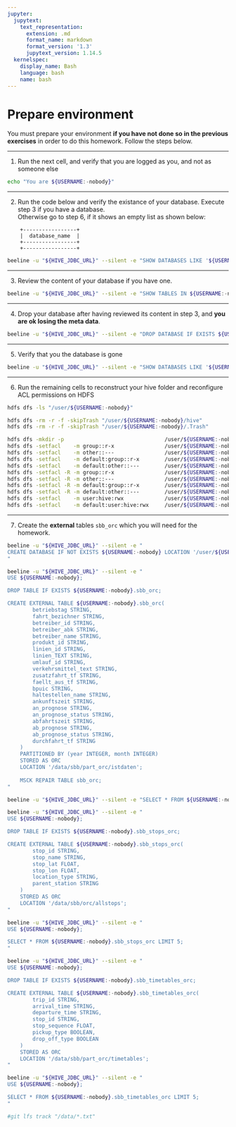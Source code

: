 ```yaml
---
jupyter:
  jupytext:
    text_representation:
      extension: .md
      format_name: markdown
      format_version: '1.3'
      jupytext_version: 1.14.5
  kernelspec:
    display_name: Bash
    language: bash
    name: bash
---
```


# Prepare environment

You must prepare your environment __if you have not done so in the previous exercises__ in order to do this homework. Follow the steps below.


-----
1. Run the next cell, and verify that you are logged as you, and not as someone else

```bash
echo "You are ${USERNAME:-nobody}"
```

-----
2. Run the code below and verify the existance of your database. Execute step 3 if you have a database.\
Otherwise go to step 6, if it shows an empty list as shown below:

```
    +-----------------+
    |  database_name  |
    +-----------------+
    +-----------------+
```

```bash
beeline -u "${HIVE_JDBC_URL}" --silent -e "SHOW DATABASES LIKE '${USERNAME:-nobody}';"
```

-----
3. Review the content of your database if you have one.

```bash
beeline -u "${HIVE_JDBC_URL}" --silent -e "SHOW TABLES IN ${USERNAME:-nobody};"
```

-----
4. Drop your database after having reviewed its content in step 3, and __you are ok losing the meta data__.

```bash
beeline -u "${HIVE_JDBC_URL}" --silent -e "DROP DATABASE IF EXISTS ${USERNAME:-nobody} CASCADE;"
```

-----
5. Verify that you the database is gone

```bash
beeline -u "${HIVE_JDBC_URL}" --silent -e "SHOW DATABASES LIKE '${USERNAME:-nobody}';"
```

-----
6. Run the remaining cells to reconstruct your hive folder and reconfigure ACL permissions on HDFS

```bash
hdfs dfs -ls "/user/${USERNAME:-nobody}"
```

```bash
hdfs dfs -rm -r -f -skipTrash "/user/${USERNAME:-nobody}/hive"
hdfs dfs -rm -r -f -skipTrash "/user/${USERNAME:-nobody}/.Trash"
```

```bash
hdfs dfs -mkdir -p                                /user/${USERNAME:-nobody}/hive
hdfs dfs -setfacl    -m group::r-x                /user/${USERNAME:-nobody}
hdfs dfs -setfacl    -m other::---                /user/${USERNAME:-nobody}
hdfs dfs -setfacl    -m default:group::r-x        /user/${USERNAME:-nobody}
hdfs dfs -setfacl    -m default:other::---        /user/${USERNAME:-nobody}
hdfs dfs -setfacl -R -m group::r-x                /user/${USERNAME:-nobody}/hive
hdfs dfs -setfacl -R -m other::---                /user/${USERNAME:-nobody}/hive
hdfs dfs -setfacl -R -m default:group::r-x        /user/${USERNAME:-nobody}/hive
hdfs dfs -setfacl -R -m default:other::---        /user/${USERNAME:-nobody}/hive
hdfs dfs -setfacl    -m user:hive:rwx             /user/${USERNAME:-nobody}/hive
hdfs dfs -setfacl    -m default:user:hive:rwx     /user/${USERNAME:-nobody}/hive
```

-----
7. Create the __external__ tables `sbb_orc` which you will need for the homework.

```bash
beeline -u "${HIVE_JDBC_URL}" --silent -e "
CREATE DATABASE IF NOT EXISTS ${USERNAME:-nobody} LOCATION '/user/${USERNAME:-nobody}/hive';
"
```

```bash
beeline -u "${HIVE_JDBC_URL}" --silent -e "
USE ${USERNAME:-nobody};

DROP TABLE IF EXISTS ${USERNAME:-nobody}.sbb_orc;

CREATE EXTERNAL TABLE ${USERNAME:-nobody}.sbb_orc(
        betriebstag STRING,
        fahrt_bezichner STRING,
        betreiber_id STRING,
        betreiber_abk STRING,
        betreiber_name STRING,
        produkt_id STRING,
        linien_id STRING,
        linien_TEXT STRING,
        umlauf_id STRING,
        verkehrsmittel_text STRING,
        zusatzfahrt_tf STRING,
        faellt_aus_tf STRING,
        bpuic STRING,
        haltestellen_name STRING,
        ankunftszeit STRING,
        an_prognose STRING,
        an_prognose_status STRING,
        abfahrtszeit STRING,
        ab_prognose STRING,
        ab_prognose_status STRING,
        durchfahrt_tf STRING
    )
    PARTITIONED BY (year INTEGER, month INTEGER)
    STORED AS ORC
    LOCATION '/data/sbb/part_orc/istdaten';
    
    MSCK REPAIR TABLE sbb_orc;
"
```

```bash
beeline -u "${HIVE_JDBC_URL}" --silent -e "SELECT * FROM ${USERNAME:-nobody}.sbb_orc LIMIT 1;"
```

```bash
beeline -u "${HIVE_JDBC_URL}" --silent -e "
USE ${USERNAME:-nobody};

DROP TABLE IF EXISTS ${USERNAME:-nobody}.sbb_stops_orc;

CREATE EXTERNAL TABLE ${USERNAME:-nobody}.sbb_stops_orc(
        stop_id STRING,
        stop_name STRING,
        stop_lat FLOAT,
        stop_lon FLOAT,
        location_type STRING,
        parent_station STRING
    )
    STORED AS ORC
    LOCATION '/data/sbb/orc/allstops';
"
```

```bash
beeline -u "${HIVE_JDBC_URL}" --silent -e "
USE ${USERNAME:-nobody};

SELECT * FROM ${USERNAME:-nobody}.sbb_stops_orc LIMIT 5;
"
```

```bash
beeline -u "${HIVE_JDBC_URL}" --silent -e "
USE ${USERNAME:-nobody};

DROP TABLE IF EXISTS ${USERNAME:-nobody}.sbb_timetables_orc;

CREATE EXTERNAL TABLE ${USERNAME:-nobody}.sbb_timetables_orc(
        trip_id STRING,
        arrival_time STRING,
        departure_time STRING,
        stop_id STRING,
        stop_sequence FLOAT,
        pickup_type BOOLEAN,
        drop_off_type BOOLEAN
    )
    STORED AS ORC
    LOCATION '/data/sbb/part_orc/timetables';
"
```

```bash
beeline -u "${HIVE_JDBC_URL}" --silent -e "
USE ${USERNAME:-nobody};

SELECT * FROM ${USERNAME:-nobody}.sbb_timetables_orc LIMIT 5;
"
```

```bash
#git lfs track "/data/*.txt"
```
